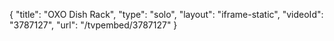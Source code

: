 {
    "title": "OXO Dish Rack",
    "type": "solo",
    "layout": "iframe-static",
    "videoId": "3787127",
    "url": "\/tvpembed\/3787127"
}
